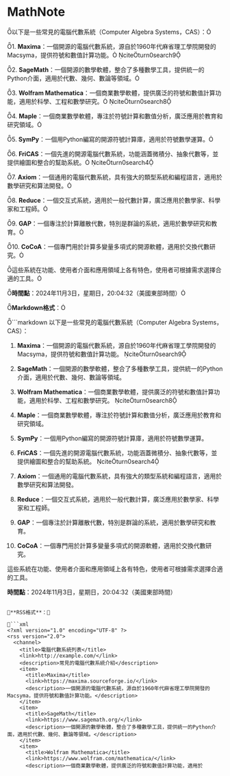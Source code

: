 # MathNote


以下是一些常見的電腦代數系統（Computer Algebra Systems，CAS）：

1. **Maxima**：一個開源的電腦代數系統，源自於1960年代麻省理工學院開發的Macsyma，提供符號和數值計算功能。 citeturn0search9

2. **SageMath**：一個開源的數學軟體，整合了多種數學工具，提供統一的Python介面，適用於代數、幾何、數論等領域。

3. **Wolfram Mathematica**：一個商業數學軟體，提供廣泛的符號和數值計算功能，適用於科學、工程和數學研究。 citeturn0search8

4. **Maple**：一個商業數學軟體，專注於符號計算和數值分析，廣泛應用於教育和研究領域。

5. **SymPy**：一個用Python編寫的開源符號計算庫，適用於符號數學運算。

6. **FriCAS**：一個先進的開源電腦代數系統，功能涵蓋微積分、抽象代數等，並提供繪圖和整合的幫助系統。 citeturn0search4

7. **Axiom**：一個通用的電腦代數系統，具有強大的類型系統和編程語言，適用於數學研究和算法開發。

8. **Reduce**：一個交互式系統，適用於一般代數計算，廣泛應用於數學家、科學家和工程師。

9. **GAP**：一個專注於計算離散代數，特別是群論的系統，適用於數學研究和教育。

10. **CoCoA**：一個專門用於計算多變量多項式的開源軟體，適用於交換代數研究。

這些系統在功能、使用者介面和應用領域上各有特色，使用者可根據需求選擇合適的工具。

**時間點**：2024年11月3日，星期日，20:04:32（美國東部時間）

**Markdown格式**：

```markdown
以下是一些常見的電腦代數系統（Computer Algebra Systems，CAS）：

1. **Maxima**：一個開源的電腦代數系統，源自於1960年代麻省理工學院開發的Macsyma，提供符號和數值計算功能。 citeturn0search9

2. **SageMath**：一個開源的數學軟體，整合了多種數學工具，提供統一的Python介面，適用於代數、幾何、數論等領域。

3. **Wolfram Mathematica**：一個商業數學軟體，提供廣泛的符號和數值計算功能，適用於科學、工程和數學研究。 citeturn0search8

4. **Maple**：一個商業數學軟體，專注於符號計算和數值分析，廣泛應用於教育和研究領域。

5. **SymPy**：一個用Python編寫的開源符號計算庫，適用於符號數學運算。

6. **FriCAS**：一個先進的開源電腦代數系統，功能涵蓋微積分、抽象代數等，並提供繪圖和整合的幫助系統。 citeturn0search4

7. **Axiom**：一個通用的電腦代數系統，具有強大的類型系統和編程語言，適用於數學研究和算法開發。

8. **Reduce**：一個交互式系統，適用於一般代數計算，廣泛應用於數學家、科學家和工程師。

9. **GAP**：一個專注於計算離散代數，特別是群論的系統，適用於數學研究和教育。

10. **CoCoA**：一個專門用於計算多變量多項式的開源軟體，適用於交換代數研究。

這些系統在功能、使用者介面和應用領域上各有特色，使用者可根據需求選擇合適的工具。

**時間點**：2024年11月3日，星期日，20:04:32（美國東部時間）
```

**RSS格式**：

```xml
<?xml version="1.0" encoding="UTF-8" ?>
<rss version="2.0">
  <channel>
    <title>電腦代數系統列表</title>
    <link>http://example.com/</link>
    <description>常見的電腦代數系統介紹</description>
    <item>
      <title>Maxima</title>
      <link>https://maxima.sourceforge.io/</link>
      <description>一個開源的電腦代數系統，源自於1960年代麻省理工學院開發的Macsyma，提供符號和數值計算功能。</description>
    </item>
    <item>
      <title>SageMath</title>
      <link>https://www.sagemath.org/</link>
      <description>一個開源的數學軟體，整合了多種數學工具，提供統一的Python介面，適用於代數、幾何、數論等領域。</description>
    </item>
    <item>
      <title>Wolfram Mathematica</title>
      <link>https://www.wolfram.com/mathematica/</link>
      <description>一個商業數學軟體，提供廣泛的符號和數值計算功能，適用於 

